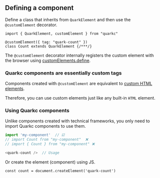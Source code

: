 ## Defining a component
Define a class that inherits from `QuarkElement` and then use the `@customElement` decorator.

```tsx
import { QuarkElement, customElement } from "quarkc"

@customElement({ tag: "quark-count" })
class Count extends QuarkElement {/***/}
```

The `@customElement` decorator internally registers the custom element with the browser using [customElements.define](https://developer.mozilla.org/en-US/docs/Web/API/CustomElementRegistry/define).

### Quarkc components are essentially custom tags
Components created with `@customElement` are equivalent to [custom HTML elements](https://developer.mozilla.org/en-US/docs/Web/API/CustomElementRegistry/define).

Therefore, you can use custom elements just like any built-in `HTML` element.

### Using Quarkc components
Unlike components created with technical frameworks, you only need to import Quarkc components to use them.

```js
import 'my-component'  // ☑️
// import Count from "my-component"  ❌
// import { Count } from "my-component" ❌

<quark-count />  // Usage
```
Or create the element (component) using JS.

```tsx
const count = document.createElement('quark-count')
```
